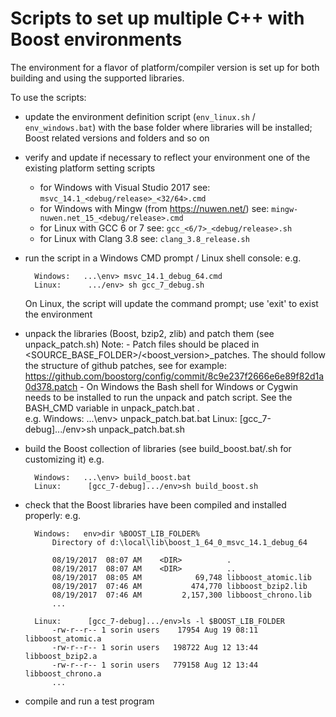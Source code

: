 # Scripts to set up multiple C++ with Boost environments

The environment for a flavor of platform/compiler version is set up for both building and using the
supported libraries.

To use the scripts:
- update the environment definition script (`env_linux.sh` / `env_windows.bat`) with the base folder
    where libraries will be installed; Boost related versions and folders and so on
- verify and update if necessary to reflect your environment one of the existing platform setting scripts
    - for Windows with Visual Studio 2017 see: `msvc_14.1_<debug/release>_<32/64>.cmd`
    - for Windows with Mingw (from https://nuwen.net/) see: `mingw-nuwen.net_15_<debug/release>.cmd`
    - for Linux with GCC 6 or 7 see: `gcc_<6/7>_<debug/release>.sh`
    - for Linux with Clang 3.8 see: `clang_3.8_release.sh`
- run the script in a Windows CMD prompt / Linux shell console:
    e.g.
    
        Windows:   ...\env> msvc_14.1_debug_64.cmd
        Linux:      .../env> sh gcc_7_debug.sh
    On Linux, the script will update the command prompt; use 'exit' to exist the environment
- unpack the libraries (Boost, bzip2, zlib) and patch them (see unpack_patch.sh)
    Note:
        - Patch files should be placed in <SOURCE_BASE_FOLDER>/<boost_version>_patches.
            The should follow the structure of github patches, see for example: 
            https://github.com/boostorg/config/commit/8c9e237f2666e6e89f82d1a0d378.patch
        - On Windows the Bash shell for Windows or Cygwin needs to be installed to run the 
            unpack and patch script. See the BASH_CMD variable in unpack_patch.bat
        .    
    e.g.
        Windows:   ...\env> unpack_patch.bat.bat
        Linux:     [gcc_7-debug].../env>sh unpack_patch.bat.sh

- build the Boost collection of libraries (see build_boost.bat/.sh for customizing it)
    e.g.
    
        Windows:   ...\env> build_boost.bat
        Linux:      [gcc_7-debug].../env>sh build_boost.sh
- check that the Boost libraries have been compiled and installed properly:
    e.g.
    
        Windows:   env>dir %BOOST_LIB_FOLDER%
            Directory of d:\local\lib\boost_1_64_0_msvc_14.1_debug_64

            08/19/2017  08:07 AM    <DIR>          .
            08/19/2017  08:07 AM    <DIR>          ..
            08/19/2017  08:05 AM            69,748 libboost_atomic.lib
            08/19/2017  07:46 AM           474,770 libboost_bzip2.lib
            08/19/2017  07:46 AM         2,157,300 libboost_chrono.lib
            ...

        Linux:      [gcc_7-debug].../env>ls -l $BOOST_LIB_FOLDER
            -rw-r--r-- 1 sorin users    17954 Aug 19 08:11 libboost_atomic.a
            -rw-r--r-- 1 sorin users   198722 Aug 12 13:44 libboost_bzip2.a
            -rw-r--r-- 1 sorin users   779158 Aug 12 13:44 libboost_chrono.a
            ...
- compile and run a test program
